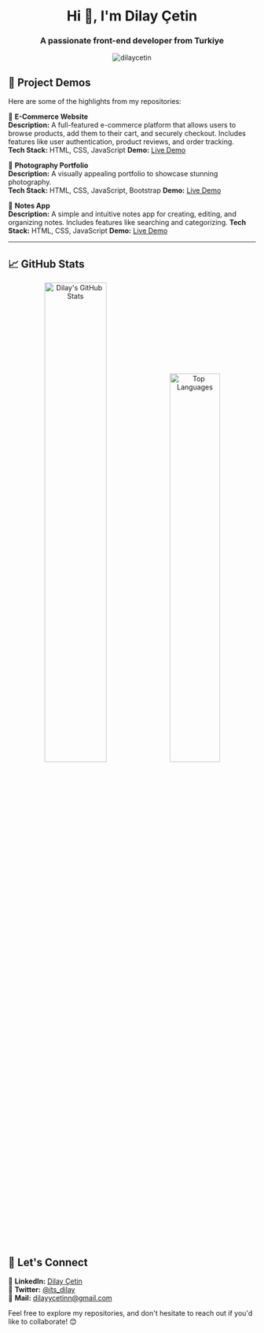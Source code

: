 <h1 align="center">Hi 👋, I'm Dilay Çetin</h1>
<h3 align="center">A passionate front-end developer from Turkiye</h3>
<p align="center"> <img src="https://i.pinimg.com/originals/f9/57/6f/f9576fca9fc8ef79976a1d6327bbe9ae.gif" alt="dilaycetin";  /> </p>

## 🚀 Project Demos  

Here are some of the highlights from my repositories:  

🔹 **E-Commerce Website**  
**Description:** A full-featured e-commerce platform that allows users to browse products, add them to their cart, and securely checkout. Includes features like user authentication, product reviews, and order tracking.  
**Tech Stack:** HTML, CSS, JavaScript 
**Demo:** [Live Demo](https://dilaycetin.github.io/e-commerce_website/) 

🔹 **Photography Portfolio**  
**Description:** A visually appealing portfolio to showcase stunning photography.  
**Tech Stack:** HTML, CSS, JavaScript, Bootstrap
**Demo:** [Live Demo](https://dilaycetin.github.io/_photography-portfolio/)

🔹 **Notes App**  
**Description:**  A simple and intuitive notes app for creating, editing, and organizing notes. Includes features like searching and categorizing.
**Tech Stack:** HTML, CSS, JavaScript
**Demo:** [Live Demo](https://dilaycetin.github.io/my-notes-app/)

---
## 📈 GitHub Stats  

<div align="center">
  <img src="https://github-readme-stats.vercel.app/api?username=dilaycetin&show_icons=true&theme=radical" alt="Dilay's GitHub Stats" style="width: 50%; " />
  <img src="https://github-readme-stats.vercel.app/api/top-langs/?username=dilaycetin&layout=compact&theme=radical" alt="Top Languages" style="width: 45%;" />
</div>

## 💬 Let's Connect  

🌺 **LinkedIn:** [Dilay Çetin](https://www.linkedin.com/in/dilay-çetin-67b10a246/)  
🌸 **Twitter:** [@its_dilay](https://x.com/its_dilay) <br>
🌷 **Mail:** dilayycetinn@gmail.com


Feel free to explore my repositories, and don't hesitate to reach out if you'd like to collaborate! 😊  
